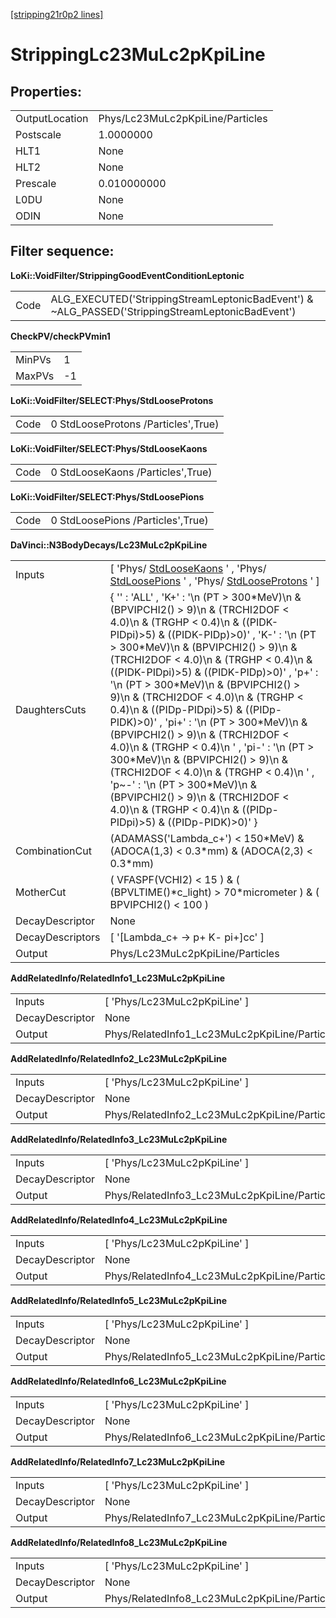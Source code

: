 [[stripping21r0p2 lines]](./stripping21r0p2-leptonic)

# StrippingLc23MuLc2pKpiLine

## Properties:

|                |                                  |
|----------------|----------------------------------|
| OutputLocation | Phys/Lc23MuLc2pKpiLine/Particles |
| Postscale      | 1.0000000                        |
| HLT1           | None                             |
| HLT2           | None                             |
| Prescale       | 0.010000000                      |
| L0DU           | None                             |
| ODIN           | None                             |

## Filter sequence:

**LoKi::VoidFilter/StrippingGoodEventConditionLeptonic**

|      |                                                                                                   |
|------|---------------------------------------------------------------------------------------------------|
| Code | ALG_EXECUTED('StrippingStreamLeptonicBadEvent') & \~ALG_PASSED('StrippingStreamLeptonicBadEvent') |

**CheckPV/checkPVmin1**

|        |     |
|--------|-----|
| MinPVs | 1   |
| MaxPVs | -1  |

**LoKi::VoidFilter/SELECT:Phys/StdLooseProtons**

|      |                                     |
|------|-------------------------------------|
| Code | 0 StdLooseProtons /Particles',True) |

**LoKi::VoidFilter/SELECT:Phys/StdLooseKaons**

|      |                                   |
|------|-----------------------------------|
| Code | 0 StdLooseKaons /Particles',True) |

**LoKi::VoidFilter/SELECT:Phys/StdLoosePions**

|      |                                   |
|------|-----------------------------------|
| Code | 0 StdLoosePions /Particles',True) |

**DaVinci::N3BodyDecays/Lc23MuLc2pKpiLine**

|                  |                                                                                                                                                                                                                                                                                                                                                                                                                                                                                                                                                                                                                                                                                                                                                                                              |
|------------------|----------------------------------------------------------------------------------------------------------------------------------------------------------------------------------------------------------------------------------------------------------------------------------------------------------------------------------------------------------------------------------------------------------------------------------------------------------------------------------------------------------------------------------------------------------------------------------------------------------------------------------------------------------------------------------------------------------------------------------------------------------------------------------------------|
| Inputs           | [ 'Phys/ [StdLooseKaons](./stripping21r0p2-stdloosekaons) ' , 'Phys/ [StdLoosePions](./stripping21r0p2-stdloosepions) ' , 'Phys/ [StdLooseProtons](./stripping21r0p2-stdlooseprotons) ' ]                                                                                                                                                                                                                                                                                                                                                                                                                                                                                                                                                                                                  |
| DaughtersCuts    | { '' : 'ALL' , 'K+' : '\n (PT \> 300\*MeV)\n & (BPVIPCHI2() \> 9)\n & (TRCHI2DOF \< 4.0)\n & (TRGHP \< 0.4)\n & ((PIDK-PIDpi)\>5) & ((PIDK-PIDp)\>0)' , 'K-' : '\n (PT \> 300\*MeV)\n & (BPVIPCHI2() \> 9)\n & (TRCHI2DOF \< 4.0)\n & (TRGHP \< 0.4)\n & ((PIDK-PIDpi)\>5) & ((PIDK-PIDp)\>0)' , 'p+' : '\n (PT \> 300\*MeV)\n & (BPVIPCHI2() \> 9)\n & (TRCHI2DOF \< 4.0)\n & (TRGHP \< 0.4)\n & ((PIDp-PIDpi)\>5) & ((PIDp-PIDK)\>0)' , 'pi+' : '\n (PT \> 300\*MeV)\n & (BPVIPCHI2() \> 9)\n & (TRCHI2DOF \< 4.0)\n & (TRGHP \< 0.4)\n ' , 'pi-' : '\n (PT \> 300\*MeV)\n & (BPVIPCHI2() \> 9)\n & (TRCHI2DOF \< 4.0)\n & (TRGHP \< 0.4)\n ' , 'p\~-' : '\n (PT \> 300\*MeV)\n & (BPVIPCHI2() \> 9)\n & (TRCHI2DOF \< 4.0)\n & (TRGHP \< 0.4)\n & ((PIDp-PIDpi)\>5) & ((PIDp-PIDK)\>0)' } |
| CombinationCut   | (ADAMASS('Lambda_c+') \< 150\*MeV) & (ADOCA(1,3) \< 0.3\*mm) & (ADOCA(2,3) \< 0.3\*mm)                                                                                                                                                                                                                                                                                                                                                                                                                                                                                                                                                                                                                                                                                                       |
| MotherCut        | ( VFASPF(VCHI2) \< 15 ) & ( (BPVLTIME()\*c_light) \> 70\*micrometer ) & ( BPVIPCHI2() \< 100 )                                                                                                                                                                                                                                                                                                                                                                                                                                                                                                                                                                                                                                                                                               |
| DecayDescriptor  | None                                                                                                                                                                                                                                                                                                                                                                                                                                                                                                                                                                                                                                                                                                                                                                                         |
| DecayDescriptors | [ '[Lambda_c+ -\> p+ K- pi+]cc' ]                                                                                                                                                                                                                                                                                                                                                                                                                                                                                                                                                                                                                                                                                                                                                        |
| Output           | Phys/Lc23MuLc2pKpiLine/Particles                                                                                                                                                                                                                                                                                                                                                                                                                                                                                                                                                                                                                                                                                                                                                             |

**AddRelatedInfo/RelatedInfo1_Lc23MuLc2pKpiLine**

|                 |                                               |
|-----------------|-----------------------------------------------|
| Inputs          | [ 'Phys/Lc23MuLc2pKpiLine' ]                |
| DecayDescriptor | None                                          |
| Output          | Phys/RelatedInfo1_Lc23MuLc2pKpiLine/Particles |

**AddRelatedInfo/RelatedInfo2_Lc23MuLc2pKpiLine**

|                 |                                               |
|-----------------|-----------------------------------------------|
| Inputs          | [ 'Phys/Lc23MuLc2pKpiLine' ]                |
| DecayDescriptor | None                                          |
| Output          | Phys/RelatedInfo2_Lc23MuLc2pKpiLine/Particles |

**AddRelatedInfo/RelatedInfo3_Lc23MuLc2pKpiLine**

|                 |                                               |
|-----------------|-----------------------------------------------|
| Inputs          | [ 'Phys/Lc23MuLc2pKpiLine' ]                |
| DecayDescriptor | None                                          |
| Output          | Phys/RelatedInfo3_Lc23MuLc2pKpiLine/Particles |

**AddRelatedInfo/RelatedInfo4_Lc23MuLc2pKpiLine**

|                 |                                               |
|-----------------|-----------------------------------------------|
| Inputs          | [ 'Phys/Lc23MuLc2pKpiLine' ]                |
| DecayDescriptor | None                                          |
| Output          | Phys/RelatedInfo4_Lc23MuLc2pKpiLine/Particles |

**AddRelatedInfo/RelatedInfo5_Lc23MuLc2pKpiLine**

|                 |                                               |
|-----------------|-----------------------------------------------|
| Inputs          | [ 'Phys/Lc23MuLc2pKpiLine' ]                |
| DecayDescriptor | None                                          |
| Output          | Phys/RelatedInfo5_Lc23MuLc2pKpiLine/Particles |

**AddRelatedInfo/RelatedInfo6_Lc23MuLc2pKpiLine**

|                 |                                               |
|-----------------|-----------------------------------------------|
| Inputs          | [ 'Phys/Lc23MuLc2pKpiLine' ]                |
| DecayDescriptor | None                                          |
| Output          | Phys/RelatedInfo6_Lc23MuLc2pKpiLine/Particles |

**AddRelatedInfo/RelatedInfo7_Lc23MuLc2pKpiLine**

|                 |                                               |
|-----------------|-----------------------------------------------|
| Inputs          | [ 'Phys/Lc23MuLc2pKpiLine' ]                |
| DecayDescriptor | None                                          |
| Output          | Phys/RelatedInfo7_Lc23MuLc2pKpiLine/Particles |

**AddRelatedInfo/RelatedInfo8_Lc23MuLc2pKpiLine**

|                 |                                               |
|-----------------|-----------------------------------------------|
| Inputs          | [ 'Phys/Lc23MuLc2pKpiLine' ]                |
| DecayDescriptor | None                                          |
| Output          | Phys/RelatedInfo8_Lc23MuLc2pKpiLine/Particles |
